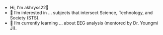 - Hi, I'm akhryss22👋
- 👀 I’m interested in ... subjects that intersect Science, Technology, and Society (STS).
- 🌱 I’m currently learning ... about EEG analysis (mentored by Dr. Youngmi JI).
